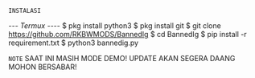 ```INSTALASI```

*--- Termux ----*
$ pkg install python3
$ pkg install git
$ git clone https://github.com/RKBWMODS/BannedIg
$ cd BannedIg
$ pip install -r requirement.txt
$ python3 bannedig.py

```NOTE```
SAAT INI MASIH MODE DEMO!
UPDATE AKAN SEGERA DAANG MOHON BERSABAR!
